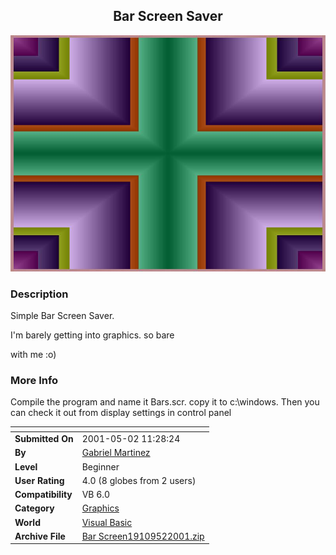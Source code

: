 ﻿<div align="center">

## Bar Screen Saver

<img src="PIC2001521326357580.jpg">
</div>

### Description

Simple Bar Screen Saver.

I'm barely getting into graphics. so bare

with me :o)
 
### More Info
 
Compile the program and name it Bars.scr. copy it to c:\windows. Then you can check it out from display settings in control panel


<span>             |<span>
---                |---
**Submitted On**   |2001-05-02 11:28:24
**By**             |[Gabriel Martinez](https://github.com/Planet-Source-Code/PSCIndex/blob/master/ByAuthor/gabriel-martinez.md)
**Level**          |Beginner
**User Rating**    |4.0 (8 globes from 2 users)
**Compatibility**  |VB 6\.0
**Category**       |[Graphics](https://github.com/Planet-Source-Code/PSCIndex/blob/master/ByCategory/graphics__1-46.md)
**World**          |[Visual Basic](https://github.com/Planet-Source-Code/PSCIndex/blob/master/ByWorld/visual-basic.md)
**Archive File**   |[Bar Screen19109522001\.zip](https://github.com/Planet-Source-Code/gabriel-martinez-bar-screen-saver__1-22873/archive/master.zip)








